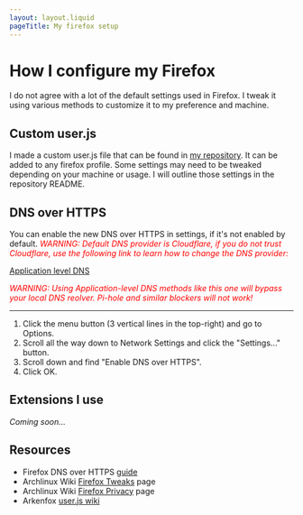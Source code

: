 ```yaml
---
layout: layout.liquid
pageTitle: My firefox setup
---
```

# How I configure my Firefox
I do not agree with a lot of the default settings used in Firefox. I tweak it using various methods to customize it to my preference and machine.

## Custom user.js
I made a custom user.js file that can be found in [my repository](https://github.com/Kellegram/my-user-js). It can be added to any firefox profile. Some settings may need to be tweaked depending on your machine or usage. I will outline those settings in the repository README.

## DNS over HTTPS
You can enable the new DNS over HTTPS in settings, if it's not enabled by default.
<span style="color:red"> *WARNING: Default DNS provider is Cloudflare, if you do not trust Cloudflare, use the following link to learn how to change the DNS provider:*</span>

[Application level DNS](https://wiki.archlinux.org/index.php/Domain_name_resolution#Application-level_DNS)

<span style="color:red"> *WARNING: Using Application-level DNS methods like this one will bypass your local DNS reolver. Pi-hole and similar blockers will not work!* </span>

***

1. Click the menu button (3 vertical lines in the top-right) and go to Options.
2. Scroll all the way down to Network Settings and click the "Settings..." button.
3. Scroll down and find "Enable DNS over HTTPS".
4. Click OK.

## Extensions I use
_Coming soon..._


## Resources
* Firefox DNS over HTTPS [guide](https://support.mozilla.org/en-US/kb/firefox-dns-over-https)
* Archlinux Wiki [Firefox Tweaks](https://wiki.archlinux.org/index.php/Firefox/Tweaks) page
* Archlinux Wiki [Firefox Privacy](https://wiki.archlinux.org/index.php/Firefox/Privacy) page
* Arkenfox [user.js wiki](https://github.com/arkenfox/user.js/wiki)